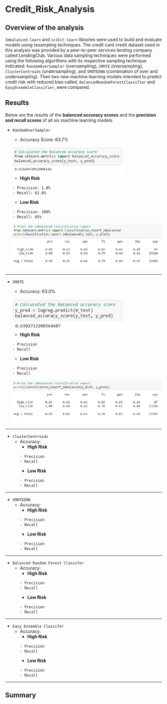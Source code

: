 # Credit_Risk_Analysis
## Overview of the analysis
`Imbalanced-learn` and `scikit-learn` libraries were used to build and evaluate models using resampling techniques. The credit card credit dataset used in this analysis was provided by a peer-to-peer services lending company called LendingClub. Various data sampling techniques were performed using the following algorithms with its respective sampling technique indicated: `RandomOverSampler` (oversampling), `SMOTE` (oversampling), `ClusterCentroids` (undersampling), and `SMOTEENN` (combination of over and undersampling). Then two new machine learning models intended to predict credit risk with reduced bias called, `BalancedRandomForestClassifier` and `EasyEnsembleClassifier`, were compared.

## Results
Below are the results of the **balanced accuracy scores** and the **precision and recall scores** of all six machine learning models. 

- `RandomOverSampler`
  - Accuracy Score: 63.7%
  <br />
  
    <img width="355" alt="image" src="https://github.com/jwhberrios/Credit_Risk_Analysis/blob/main/Resources/Randomoversamp_accuracy.png">  
  <br />
  
    - **High Risk**
    ```
    - Precision: 1.0%
    - Recall: 62.0%
    ```  
    - **Low Risk**
    ```
    - Precision: 100%
    - Recall: 65% 
    ```
     <img width="655" alt="image" src="https://github.com/jwhberrios/Credit_Risk_Analysis/blob/main/Resources/Randomoversamp_report.png">  
   <br />
------

- `SMOTE`
  - Accuracy: 63.0%
   <br />
  
    <img width="355" alt="image" src="https://github.com/jwhberrios/Credit_Risk_Analysis/blob/main/Resources/SMOTE_accuracy.png">  
   <br />
  
    - **High Risk**
    ```
    - Precision
    - Recall
    ```  
    - **Low Risk**
    ```
    - Precision
    - Recall
    ```
     <img width="655" alt="image" src="https://github.com/jwhberrios/Credit_Risk_Analysis/blob/main/Resources/SMOTE_samp_report.png">  
   <br />
    
    
------

- `ClusterCentroids`
  - Accuracy:
    - **High Risk**
    ```
    - Precision
    - Recall
    ```  
    - **Low Risk**
    ```
    - Precision
    - Recall
    ```

------

- `SMOTEENN`
  - Accuracy:
    - **High Risk**
    ```
    - Precision
    - Recall
    ```  
    - **Low Risk**
    ```
    - Precision
    - Recall
    ```
------ 
 
- `Balanced Random Forest Classifer`
  - Accuracy:
    - **High Risk**
    ```
    - Precision
    - Recall
    ```  
    - **Low Risk**
    ```
    - Precision
    - Recall
    ```
------

- `Easy Ensemble Classifer`
  - Accuracy:
    - **High Risk**
    ```
    - Precision
    - Recall
    ```  
    - **Low Risk**
    ```
    - Precision
    - Recall
    ```
-------

## Summary



